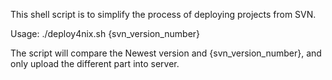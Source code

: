 This shell script is to simplify the process of deploying projects from SVN.

Usage:
./deploy4nix.sh {svn_version_number}


The script will compare the Newest version and  {svn_version_number}, and only upload the different part into server. 
